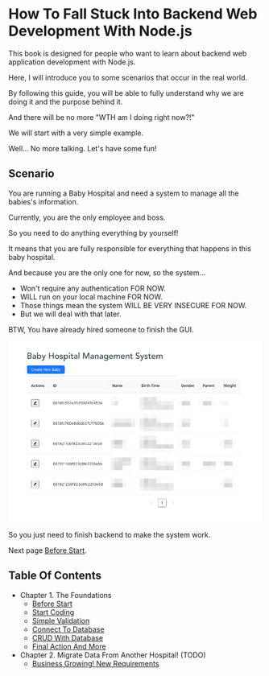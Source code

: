 # How To Fall Stuck Into Backend Web Development With Node.js

This book is designed for people who want to learn about backend web application development with Node.js.

Here, I will introduce you to some scenarios that occur in the real world.

By following this guide, you will be able to fully understand why we are doing it and the purpose behind it.

And there will be no more "WTH am I doing right now?!"

We will start with a very simple example.

Well... No more talking. Let's have some fun!

## Scenario

You are running a Baby Hospital and need a system to manage all the babies's information.

Currently, you are the only employee and boss.

So you need to do anything everything by yourself!

It means that you are fully responsible for everything that happens in this baby hospital.

And because you are the only one for now, so the system...

* Won't require any authentication FOR NOW.
* WILL run on your local machine FOR NOW.
* Those things mean the system WILL BE VERY INSECURE FOR NOW.
* But we will deal with that later.

BTW, You have already hired someone to finish the GUI.

![preview](https://github.com/zackexplosion/Baby-Hospital/blob/main/screenshots/preview.jpg?raw=true)

So you just need to finish backend to make the system work.

Next page [Before Start](./docs/000_before_start.md).


## Table Of Contents

* Chapter 1. The Foundations
  * [Before Start](./docs/000_before_start.md)
  * [Start Coding](./docs/001_start_coding.md)
  * [Simple Validation](./docs/002_simple_validation.md)
  * [Connect To Database](./docs/003_connect_to_database.md)
  * [CRUD With Database](./docs/004_CRUD_with_database.md)
  * [Final Action And More](./docs/005_final_action_and_more.md)
* Chapter 2. Migrate Data From Another Hospital! (TODO)
  * [Business Growing! New Requirements](./docs/010_business_growing_new_requirements.md)
